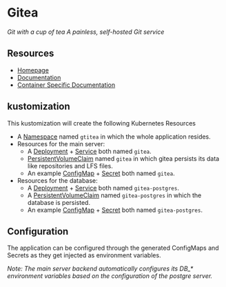 # Gitea

*Git with a cup of tea*
*A painless, self-hosted Git service*

## Resources

* [Homepage](https://gitea.com/)
* [Documentation](https://docs.gitea.io/en-us/)
* [Container Specific Documentation](https://docs.gitea.io/en-us/install-with-docker/)

## kustomization

This kustomization will create the following Kubernetes Resources

* A [Namespace](https://kubernetes.io/docs/concepts/overview/working-with-objects/namespaces/) named `gtitea`
  in which the whole application resides.
* Resources for the main server:
    * A [Deployment](https://kubernetes.io/docs/concepts/workloads/controllers/deployment/) + [Service](https://kubernetes.io/docs/concepts/services-networking/service/) both named `gitea`.
    * [PersistentVolumeClaim](https://kubernetes.io/docs/concepts/storage/persistent-volumes/) named `gitea`
      in which gitea persists its data like repositories and LFS files.
    * An example [ConfigMap](https://kubernetes.io/docs/concepts/configuration/configmap/) + [Secret](https://kubernetes.io/docs/concepts/configuration/secret/) both named `gitea`.
* Resources for the database:
    * A [Deployment](https://kubernetes.io/docs/concepts/workloads/controllers/deployment/) + [Service](https://kubernetes.io/docs/concepts/services-networking/service/) both
      named `gitea-postgres`.
    * A [PersistentVolumeClaim](https://kubernetes.io/docs/concepts/storage/persistent-volumes/) named `gitea-postgres` in which the database is persisted.
    * An example [ConfigMap](https://kubernetes.io/docs/concepts/configuration/configmap/) + [Secret](https://kubernetes.io/docs/concepts/configuration/secret/) both named `gitea-postgres`.

## Configuration

The application can be configured through the generated ConfigMaps and Secrets as they get injected as
environment variables.

*Note: The main server backend automatically configures its DB_\* environment variables based on the 
configuration of the postgre server.*

